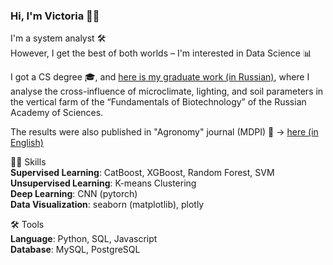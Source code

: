 ### Hi, I'm Victoria 👋🏻 

I'm a system analyst 🛠️   
However, I get the best of both worlds – I'm interested in Data Science 📊        

I got a CS degree 🎓, and [here is my graduate work (in Russian)](https://github.com/victorioustone/cityfarming), where I analyse the cross-influence of microclimate, lighting, and soil parameters in the vertical farm of the “Fundamentals of Biotechnology” of the Russian Academy of Sciences.      

The results were also published in "Agronomy" journal (MDPI) 📃 -> [here (in English)](https://doi.org/10.3390/agronomy13082174)    

✍🏻 Skills     
**Supervised Learning**: CatBoost, XGBoost, Random Forest, SVM           
**Unsupervised Learning**: K-means Clustering             
**Deep Learning**: CNN (pytorch)         
**Data Visualization**: seaborn (matplotlib), plotly         

🛠️ Tools     
**Language**: Python, SQL, Javascript     
**Database**: MySQL, PostgreSQL     

<!--
**victorioustone/victorioustone** is a ✨ _special_ ✨ repository because its `README.md` (this file) appears on your GitHub profile.

Here are some ideas to get you started:

- 🔭 I’m currently working on ...
- 🌱 I’m currently learning ...
- 👯 I’m looking to collaborate on ...
- 🤔 I’m looking for help with ...
- 💬 Ask me about ...
- 📫 How to reach me: ...
- 😄 Pronouns: ...
- ⚡ Fun fact: ...
-->
